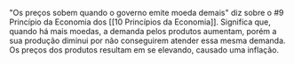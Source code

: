 "Os preços sobem quando o governo emite moeda demais" diz sobre o #9 Princípio da Economia dos [[10 Princípios da Economia]].
Significa que, quando há mais moedas, a demanda pelos produtos aumentam, porém a sua produção diminui por não conseguirem atender essa mesma demanda. Os preços dos produtos resultam em se elevando, causado uma inflação.